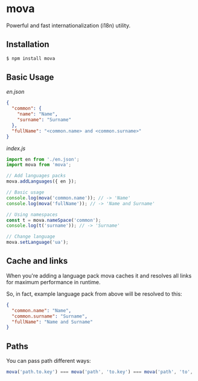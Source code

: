 # mova
Powerful and fast internationalization (i18n) utility.

## Installation
```sh
$ npm install mova
```

## Basic Usage
_en.json_
```json
{
  "common": {
    "name": "Name",
    "surname": "Surname"
  },
  "fullName": "<common.name> and <common.surname>"
}
```

_index.js_
```js
import en from './en.json';
import mova from 'mova';

// Add languages packs
mova.addLanguages({ en });

// Basic usage
console.log(mova('common.name')); // -> 'Name'
console.log(mova('fullName')); // -> 'Name and Surname'

// Using namespaces
const t = mova.nameSpace('common');
console.log(t('surname')); // -> 'Surname'

// Change language
mova.setLanguage('ua');
```

## Cache and links
When you're adding a language pack mova caches it and resolves all links for maximum performance in runtime.

So, in fact, example language pack from above will be resolved to this:
```json
{
  "common.name": "Name",
  "common.surname": "Surname",
  "fullName": "Name and Surname"
}
```

## Paths
You can pass path different ways:
```js
mova('path.to.key') === mova('path', 'to.key') === mova('path', 'to', 'key')
```
